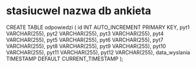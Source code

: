 # stasiucwel nazwa db ankieta

CREATE TABLE odpowiedzi ( id INT AUTO_INCREMENT PRIMARY KEY, pyt1 VARCHAR(255), pyt2 VARCHAR(255), pyt3 VARCHAR(255), pyt4 VARCHAR(255), pyt5 VARCHAR(255), pyt6 VARCHAR(255), pyt7 VARCHAR(255), pyt8 VARCHAR(255), pyt9 VARCHAR(255), pyt10 VARCHAR(255), pyt11 VARCHAR(255), pyt12 VARCHAR(255), data_wyslania TIMESTAMP DEFAULT CURRENT_TIMESTAMP );
